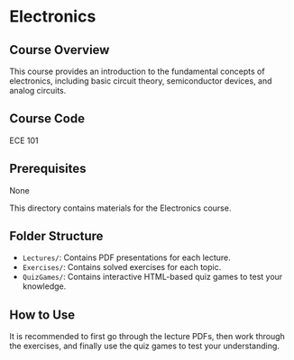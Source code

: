# Electronics

## Course Overview
This course provides an introduction to the fundamental concepts of electronics, including basic circuit theory, semiconductor devices, and analog circuits.

## Course Code
ECE 101

## Prerequisites
None

This directory contains materials for the Electronics course.

## Folder Structure

*   `Lectures/`: Contains PDF presentations for each lecture.
*   `Exercises/`: Contains solved exercises for each topic.
*   `QuizGames/`: Contains interactive HTML-based quiz games to test your knowledge.

## How to Use

It is recommended to first go through the lecture PDFs, then work through the exercises, and finally use the quiz games to test your understanding.
